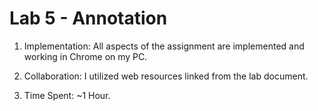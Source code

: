 # Lab 5 - Annotation

1. Implementation:
        All aspects of the assignment are implemented and working in Chrome on my PC. 

2. Collaboration: 
        I utilized web resources linked from the lab document.

3. Time Spent:
        ~1 Hour.